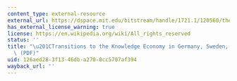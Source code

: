 ```yaml
---
content_type: external-resource
external_url: https://dspace.mit.edu/bitstream/handle/1721.1/120560/thelen%20transitions%20to%20the%20knowledge%20economy.pdf?sequence=1&isAllowed=y
has_external_license_warning: true
license: https://en.wikipedia.org/wiki/All_rights_reserved
status: ''
title: "\u201CTransitions to the Knowledge Economy in Germany, Sweden, and the Netherlands.\u201D\
  \ (PDF)"
uid: 126aed28-3f13-46db-a270-0cc5707af394
wayback_url: ''
---
```

